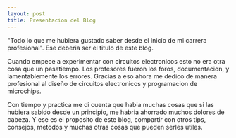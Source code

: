 ```yaml
---
layout: post
title: Presentacion del Blog
---
```


"Todo lo que me hubiera gustado saber desde el inicio de mi carrera profesional". Ese deberia ser el titulo de este blog.

Cuando empece a experimentar con circuitos electronicos esto no era otra cosa que un pasatiempo. Los profesores fueron los foros, documentacion, y lamentablemente los errores. Gracias a eso ahora me dedico de manera profesional al diseño de circuitos electronicos y programacion de microchips.

Con tiempo y practica me di cuenta que habia muchas cosas que si las hubiera sabido desde un principio, me habria ahorrado muchos dolores de cabeza. Y ese es el proposito de este blog, compartir con otros tips, consejos, metodos y muchas otras cosas que pueden serles utiles.
